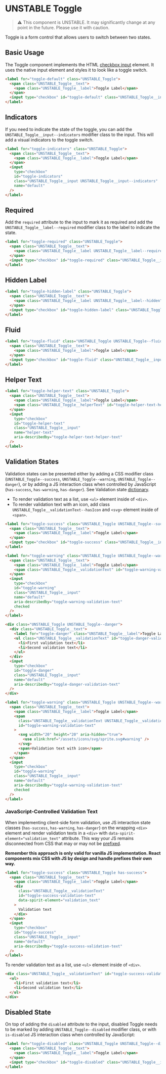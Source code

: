 # UNSTABLE Toggle

> ⚠️ This component is UNSTABLE. It may significantly change at any point in the future.
> Please use it with caution.

Toggle is a form control that allows users to switch between two states.

## Basic Usage

The Toggle component implements the HTML [checkbox input][mdn-checkbox] element. It uses
the native input element and styles it to look like a toggle switch.

```html
<label for="toggle-default" class="UNSTABLE_Toggle">
  <span class="UNSTABLE_Toggle__text">
    <span class="UNSTABLE_Toggle__label">Toggle Label</span>
  </span>
  <input type="checkbox" id="toggle-default" class="UNSTABLE_Toggle__input" name="default" />
</label>
```

## Indicators

If you need to indicate the state of the toggle, you can add the `UNSTABLE_Toggle__input--indicators`
modifier class to the input. This will add a visual indicators to the toggle switch.

```html
<label for="toggle-indicators" class="UNSTABLE_Toggle">
  <span class="UNSTABLE_Toggle__text">
    <span class="UNSTABLE_Toggle__label">Toggle Label</span>
  </span>
  <input
    type="checkbox"
    id="toggle-indicators"
    class="UNSTABLE_Toggle__input UNSTABLE_Toggle__input--indicators"
    name="default"
  />
</label>
```

## Required

Add the `required` attribute to the input to mark it as required and add the
`UNSTABLE_Toggle__label--required` modifier class to the label to indicate the state.

```html
<label for="toggle-required" class="UNSTABLE_Toggle">
  <span class="UNSTABLE_Toggle__text">
    <span class="UNSTABLE_Toggle__label UNSTABLE_Toggle__label--required">Toggle Label</span>
  </span>
  <input type="checkbox" id="toggle-required" class="UNSTABLE_Toggle__input" name="required" required />
</label>
```

## Hidden Label

```html
<label for="toggle-hidden-label" class="UNSTABLE_Toggle">
  <span class="UNSTABLE_Toggle__text">
    <span class="UNSTABLE_Toggle__label UNSTABLE_Toggle__label--hidden">Toggle Label</span>
  </span>
  <input type="checkbox" id="toggle-hidden-label" class="UNSTABLE_Toggle__input" name="hidden-label" />
</label>
```

## Fluid

```html
<label for="toggle-fluid" class="UNSTABLE_Toggle UNSTABLE_Toggle--fluid">
  <span class="UNSTABLE_Toggle__text">
    <span class="UNSTABLE_Toggle__label">Toggle Label</span>
  </span>
  <input type="checkbox" id="toggle-fluid" class="UNSTABLE_Toggle__input" name="fluid" />
</label>
```

## Helper Text

```html
<label for="toggle-helper-text" class="UNSTABLE_Toggle">
  <span class="UNSTABLE_Toggle__text">
    <span class="UNSTABLE_Toggle__label">Toggle Label</span>
    <span class="UNSTABLE_Toggle__helperText" id="toggle-helper-text-helper-text">Helper text</span>
  </span>
  <input
    type="checkbox"
    id="toggle-helper-text"
    class="UNSTABLE_Toggle__input"
    name="helper-text"
    aria-describedby="toggle-helper-text-helper-text"
  />
</label>
```

## Validation States

Validation states can be presented either by adding a CSS modifier class
(`UNSTABLE_Toggle--success`, `UNSTABLE_Toggle--warning`, `UNSTABLE_Toggle--danger`), or by adding
a JS interaction class when controlled by JavaScript (`has-success`,
`has-warning`, `has-danger`). See Validation state [dictionary][dictionary-validation].

- To render validation text as a list, use `<ul>` element inside of `<div>`.
- To render validation text with an icon, add class `UNSTABLE_Toggle__validationText--hasIcon` and `<svg>` element inside of `<span>`.

```html
<label for="toggle-success" class="UNSTABLE_Toggle UNSTABLE_Toggle--success">
  <span class="UNSTABLE_Toggle__text">
    <span class="UNSTABLE_Toggle__label">Toggle Label</span>
  </span>
  <input type="checkbox" id="toggle-success" class="UNSTABLE_Toggle__input" name="default" />
</label>

<label for="toggle-warning" class="UNSTABLE_Toggle UNSTABLE_Toggle--warning">
  <span class="UNSTABLE_Toggle__text">
    <span class="UNSTABLE_Toggle__label">Toggle Label</span>
    <span class="UNSTABLE_Toggle__validationText" id="toggle-warning-validation-text">Validation text</span>
  </span>
  <input
    type="checkbox"
    id="toggle-warning"
    class="UNSTABLE_Toggle__input"
    name="default"
    aria-describedby="toggle-warning-validation-text"
    checked
  />
</label>

<div class="UNSTABLE_Toggle UNSTABLE_Toggle--danger">
  <div class="UNSTABLE_Toggle__text">
    <label for="toggle-danger" class="UNSTABLE_Toggle__label">Toggle Label</label>
    <ul class="UNSTABLE_Toggle__validationText" id="toggle-danger-validation-text">
      <li>First validation text</li>
      <li>Second validation text</li>
    </ul>
  </div>
  <input
    type="checkbox"
    id="toggle-danger"
    class="UNSTABLE_Toggle__input"
    name="default"
    aria-describedby="toggle-danger-validation-text"
  />
</div>

<label for="toggle-warning" class="UNSTABLE_Toggle UNSTABLE_Toggle--warning">
  <span class="UNSTABLE_Toggle__text">
    <span class="UNSTABLE_Toggle__label">Toggle Label</span>
    <span
      class="UNSTABLE_Toggle__validationText UNSTABLE_Toggle__validationText--hasIcon"
      id="toggle-warning-validation-text"
    >
      <svg width="20" height="20" aria-hidden="true">
        <use xlink:href="/assets/icons/svg/sprite.svg#warning" />
      </svg>
      <span>Validation text with icon</span>
    </span>
  </span>
  <input
    type="checkbox"
    id="toggle-warning"
    class="UNSTABLE_Toggle__input"
    name="default"
    aria-describedby="toggle-warning-validation-text"
    checked
  />
</label>
```

### JavaScript-Controlled Validation Text

When implementing client-side form validation, use JS interaction state classes
(`has-success`, `has-warning`, `has-danger`) on the wrapping `<div>` element and
render validation texts in a `<div>` with `data-spirit-element="validation_text"`
attribute. This way your JS remains disconnected from CSS that may or may not be
[prefixed][prefixed].

**Remember this approach is only valid for vanilla JS implementation. React
components mix CSS with JS by design and handle prefixes their own way.**

```html
<label for="toggle-success" class="UNSTABLE_Toggle has-success">
  <span class="UNSTABLE_Toggle__text">
    <span class="UNSTABLE_Toggle__label">Toggle Label</span>
    <div
      class="UNSTABLE_Toggle__validationText"
      id="toggle-success-validation-text"
      data-spirit-element="validation_text"
    >
      Validation text
    </div>
  </span>
  <input
    type="checkbox"
    id="toggle-success"
    class="UNSTABLE_Toggle__input"
    name="default"
    aria-describedby="toggle-success-validation-text"
  />
</label>
```

To render validation text as a list, use `<ul>` element inside of `<div>`.

```html
<div class="UNSTABLE_Toggle__validationText" id="toggle-success-validation-text" data-spirit-element="validation_text">
  <ul>
    <li>First validation text</li>
    <li>Second validation text</li>
  </ul>
</div>
```

## Disabled State

On top of adding the `disabled` attribute to the input, disabled Toggle needs to
be marked by adding `UNSTABLE_Toggle--disabled` modifier class, or with `is-disabled`
JS interaction class when controlled by JavaScript:

```html
<label for="toggle-disabled" class="UNSTABLE_Toggle UNSTABLE_Toggle--disabled">
  <span class="UNSTABLE_Toggle__text">
    <span class="UNSTABLE_Toggle__label">Toggle Label</span>
  </span>
  <input type="checkbox" id="toggle-disabled" class="UNSTABLE_Toggle__input" name="default" disabled />
</label>
```

[dictionary-validation]: https://github.com/lmc-eu/spirit-design-system/blob/main/docs/DICTIONARIES.md#validation
[mdn-checkbox]: https://developer.mozilla.org/en-US/docs/Web/HTML/Element/input/checkbox
[prefixed]: https://github.com/lmc-eu/spirit-design-system/blob/main/packages/web/README.md#prefixing-css-class-names

